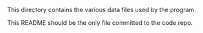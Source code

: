 This directory contains the various data files used by the program.

This README should be the only file committed to the code repo.
